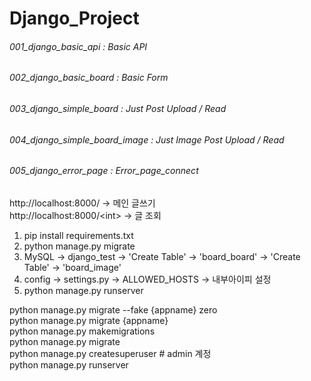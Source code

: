 # Django_Project

###### 001_django_basic_api : Basic API
###### 002_django_basic_board : Basic Form
###### 003_django_simple_board : Just Post Upload / Read
###### 004_django_simple_board_image : Just Image Post Upload / Read
###### 005_django_error_page : Error_page_connect

http://localhost:8000/ -> 메인 글쓰기<br>
http://localhost:8000/\<int> -> 글 조회

1. pip install requirements.txt
2. python manage.py migrate
3. MySQL -> django_test -> 'Create Table' -> 'board_board' -> 'Create Table' -> 'board_image'
4. config -> settings.py -> ALLOWED_HOSTS -> 내부아이피 설정
5. python manage.py runserver

python manage.py migrate --fake {appname} zero<br>
python manage.py migrate {appname}<br>
python manage.py makemigrations<br>
python manage.py migrate<br>
python manage.py createsuperuser # admin 계정<br>
python manage.py runserver